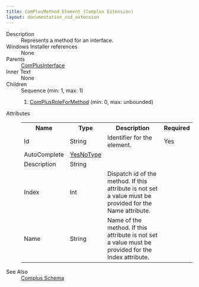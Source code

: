 ```yaml
---
title: ComPlusMethod Element (Complus Extension)
layout: documentation_xsd_extension
---
```

<dl>
  <dt>Description</dt>
  <dd>         Represents a method for an interface.       </dd>
  <dt>Windows Installer references</dt>
  <dd>None</dd>
  <dt>Parents</dt>
  <dd>
    <a href="../complus/complusinterface" class="extension">ComPlusInterface</a>
  </dd>
  <dt>Inner Text</dt>
  <dd>None</dd>
  <dt>Children</dt>
  <dd>Sequence (min: 1, max: 1)<ol><li><a href="../complus/complusroleformethod" class="extension">ComPlusRoleForMethod</a> (min: 0, max: unbounded)</li></ol></dd>
  <dt>Attributes</dt>
  <dd>
    <table cellspacing="0" cellpadding="0" class="schema">
      <tr>
        <th width="15%">Name</th>
        <th width="15%">Type</th>
        <th width="65%">Description</th>
        <th width="15%">Required</th>
      </tr>
      <tr>
        <td>Id</td>
        <td>String</td>
        <td>             Identifier for the element.           </td>
        <td>Yes</td>
      </tr>
      <tr>
        <td>AutoComplete</td>
        <td><a href="../complus/simple_type_yesnotype">YesNoType</a></td>
        <td>&nbsp;</td>
        <td>&nbsp;</td>
      </tr>
      <tr>
        <td>Description</td>
        <td>String</td>
        <td>&nbsp;</td>
        <td>&nbsp;</td>
      </tr>
      <tr>
        <td>Index</td>
        <td>Int</td>
        <td>             Dispatch id of the method. If this attribute is not set a             value must be provided for the Name attribute.           </td>
        <td>&nbsp;</td>
      </tr>
      <tr>
        <td>Name</td>
        <td>String</td>
        <td>             Name of the method. If this attribute is not set a value             must be provided for the Index attribute.           </td>
        <td>&nbsp;</td>
      </tr>
    </table>
  </dd>
  <dt>See Also</dt>
  <dd>
    <a href="../complus">Complus Schema</a>
  </dd>
</dl>
